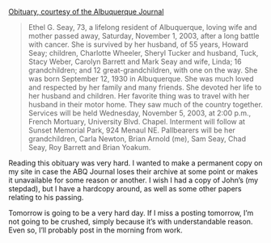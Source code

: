 [Obituary, courtesy of the Albuquerque Journal][1]

> Ethel G. Seay, 73, a lifelong resident of Albuquerque, loving wife and mother passed away, Saturday, November 1, 2003, after a long battle with cancer. She is survived by her husband, of 55 years, Howard Seay; children, Charlotte Wheeler, Sheryl Tucker and husband, Tuck, Stacy Weber, Carolyn Barrett and Mark Seay and wife, Linda; 16 grandchildren; and 12 great-grandchildren, with one on the way. She was born September 12, 1930 in Albuquerque. She was much loved and respected by her family and many friends. She devoted her life to her husband and children. Her favorite thing was to travel with her husband in their motor home. They saw much of the country together. Services will be held Wednesday, November 5, 2003, at 2:00 p.m., French Mortuary, University Blvd. Chapel. Interment will follow at Sunset Memorial Park, 924 Menaul NE. Pallbearers will be her grandchildren, Carla Newton, Brian Arnold (me), Sam Seay, Chad Seay, Roy Barrett and Brian Yoakum.

Reading this obituary was very hard. I wanted to make a permanent copy on my site in case the ABQ Journal loses their archive at some point or makes it unavailable for some reason or another. I wish I had a copy of John’s (my stepdad), but I have a hardcopy around, as well as some other papers relating to his passing.

Tomorrow is going to be a very hard day. If I miss a posting tomorrow, I’m not going to be crushed, simply because it’s with understandable reason. Even so, I’ll probably post in the morning from work.

 [1]: http://obits.abqjournal.com/results?o_date=2003-11-04#52422